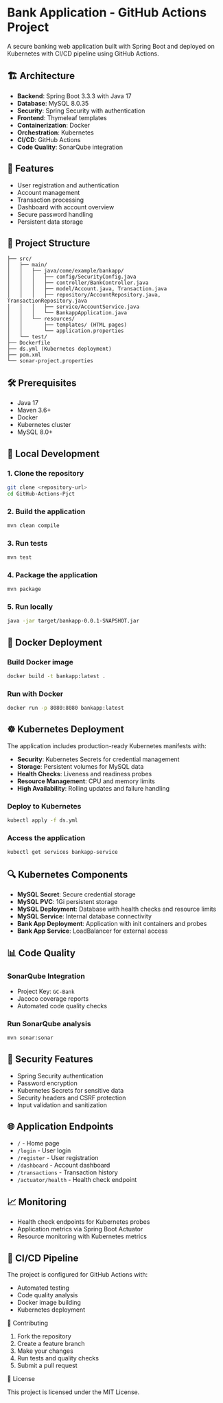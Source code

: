 # Bank Application - GitHub Actions Project

A secure banking web application built with Spring Boot and deployed on Kubernetes with CI/CD pipeline using GitHub Actions.

## 🏗️ Architecture

- **Backend**: Spring Boot 3.3.3 with Java 17
- **Database**: MySQL 8.0.35
- **Security**: Spring Security with authentication
- **Frontend**: Thymeleaf templates
- **Containerization**: Docker
- **Orchestration**: Kubernetes
- **CI/CD**: GitHub Actions
- **Code Quality**: SonarQube integration

## 🚀 Features

- User registration and authentication
- Account management
- Transaction processing
- Dashboard with account overview
- Secure password handling
- Persistent data storage

## 📁 Project Structure

```
├── src/
│   ├── main/
│   │   ├── java/come/example/bankapp/
│   │   │   ├── config/SecurityConfig.java
│   │   │   ├── controller/BankController.java
│   │   │   ├── model/Account.java, Transaction.java
│   │   │   ├── repository/AccountRepository.java, TransactionRepository.java
│   │   │   ├── service/AccountService.java
│   │   │   └── BankappApplication.java
│   │   └── resources/
│   │       ├── templates/ (HTML pages)
│   │       └── application.properties
│   └── test/
├── Dockerfile
├── ds.yml (Kubernetes deployment)
├── pom.xml
└── sonar-project.properties
```

## 🛠️ Prerequisites

- Java 17
- Maven 3.6+
- Docker
- Kubernetes cluster
- MySQL 8.0+

## 🔧 Local Development

### 1. Clone the repository
```bash
git clone <repository-url>
cd GitHub-Actions-Pjct
```

### 2. Build the application
```bash
mvn clean compile
```

### 3. Run tests
```bash
mvn test
```

### 4. Package the application
```bash
mvn package
```

### 5. Run locally
```bash
java -jar target/bankapp-0.0.1-SNAPSHOT.jar
```

## 🐳 Docker Deployment

### Build Docker image
```bash
docker build -t bankapp:latest .
```

### Run with Docker
```bash
docker run -p 8080:8080 bankapp:latest
```

## ☸️ Kubernetes Deployment

The application includes production-ready Kubernetes manifests with:

- **Security**: Kubernetes Secrets for credential management
- **Storage**: Persistent volumes for MySQL data
- **Health Checks**: Liveness and readiness probes
- **Resource Management**: CPU and memory limits
- **High Availability**: Rolling updates and failure handling

### Deploy to Kubernetes
```bash
kubectl apply -f ds.yml
```

### Access the application
```bash
kubectl get services bankapp-service
```

## 🔍 Kubernetes Components

- **MySQL Secret**: Secure credential storage
- **MySQL PVC**: 1Gi persistent storage
- **MySQL Deployment**: Database with health checks and resource limits
- **MySQL Service**: Internal database connectivity
- **Bank App Deployment**: Application with init containers and probes
- **Bank App Service**: LoadBalancer for external access

## 📊 Code Quality

### SonarQube Integration
- Project Key: `GC-Bank`
- Jacoco coverage reports
- Automated code quality checks

### Run SonarQube analysis
```bash
mvn sonar:sonar
```

## 🔐 Security Features

- Spring Security authentication
- Password encryption
- Kubernetes Secrets for sensitive data
- Security headers and CSRF protection
- Input validation and sanitization

## 🌐 Application Endpoints

- `/` - Home page
- `/login` - User login
- `/register` - User registration
- `/dashboard` - Account dashboard
- `/transactions` - Transaction history
- `/actuator/health` - Health check endpoint

## 📈 Monitoring

- Health check endpoints for Kubernetes probes
- Application metrics via Spring Boot Actuator
- Resource monitoring with Kubernetes metrics

## 🚀 CI/CD Pipeline

The project is configured for GitHub Actions with:
- Automated testing
- Code quality analysis
- Docker image building
- Kubernetes deployment

🤝 Contributing

1. Fork the repository
2. Create a feature branch
3. Make your changes
4. Run tests and quality checks
5. Submit a pull request

 📝 License

This project is licensed under the MIT License.

